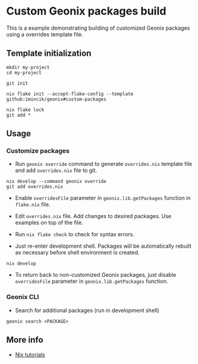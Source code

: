 # Custom Geonix packages build

This is a example demonstrating building of customized Geonix packages using
a overrides template file.

## Template initialization

```
mkdir my-project
cd my-project

git init

nix flake init --accept-flake-config --template github:imincik/geonix#custom-packages

nix flake lock
git add *
```


## Usage

### Customize packages

* Run `geonix override` command to generate `overrides.nix` template file and
  add `overrides.nix` file to git.

```
nix develop --command geonix override
git add overrides.nix
```

* Enable `overridesFile` parameter in `geonix.lib.getPackages` function in
  `flake.nix` file.

* Edit `overrides.nix` file. Add changes to desired packages. Use examples on
  top of the file.

* Run `nix flake check` to check for syntax errors.

* Just re-enter development shell. Packages will be automatically rebuilt as
  necessary before shell environment is created.

```
nix develop
```

* To return back to non-customized Geonix packages, just disable `overridesFile`
  parameter in `geonix.lib.getPackages` function.

### Geonix CLI

* Search for additional packages (run in development shell)

```
geonix search <PACKAGE>
```


## More info

* [Nix tutorials](https://nix.dev)

